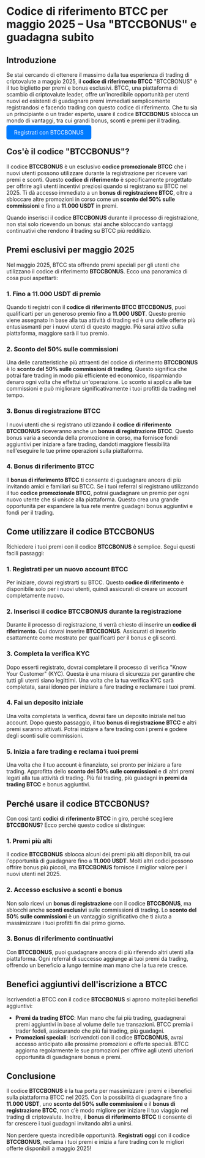 <h1>Codice di riferimento BTCC per maggio 2025 – Usa "BTCCBONUS" e guadagna subito</h1>

<section>
    <h2>Introduzione</h2>
    <p>Se stai cercando di ottenere il massimo dalla tua esperienza di trading di criptovalute a maggio 2025, il <strong>codice di riferimento BTCC</strong> "BTCCBONUS" è il tuo biglietto per premi e bonus esclusivi. BTCC, una piattaforma di scambio di criptovalute leader, offre un'incredibile opportunità per utenti nuovi ed esistenti di guadagnare premi immediati semplicemente registrandosi e facendo trading con questo codice di riferimento. Che tu sia un principiante o un trader esperto, usare il codice <strong>BTCCBONUS</strong> sblocca un mondo di vantaggi, tra cui grandi bonus, sconti e premi per il trading.</p>
</section>
<p><a href="https://partner.btcc.com/us/c/BTCCBONUS/9303" target="_blank" style="color: white; background-color: #007bff; padding: 10px 20px; text-decoration: none; border-radius: 5px;">Registrati con BTCCBONUS</a></p>
<section>
    <h2>Cos'è il codice "BTCCBONUS"?</h2>
    <p>Il codice <strong>BTCCBONUS</strong> è un esclusivo <strong>codice promozionale BTCC</strong> che i nuovi utenti possono utilizzare durante la registrazione per ricevere vari premi e sconti. Questo <strong>codice di riferimento</strong> è specificamente progettato per offrire agli utenti incentivi preziosi quando si registrano su BTCC nel 2025. Ti dà accesso immediato a un <strong>bonus di registrazione BTCC</strong>, oltre a sbloccare altre promozioni in corso come un <strong>sconto del 50% sulle commissioni</strong> e fino a <strong>11.000 USDT</strong> in premi.</p>
    <p>Quando inserisci il codice <strong>BTCCBONUS</strong> durante il processo di registrazione, non stai solo ricevendo un bonus: stai anche sbloccando vantaggi continuativi che rendono il trading su BTCC più redditizio.</p>
</section>

<section>
    <h2>Premi esclusivi per maggio 2025</h2>
    <p>Nel maggio 2025, BTCC sta offrendo premi speciali per gli utenti che utilizzano il codice di riferimento <strong>BTCCBONUS</strong>. Ecco una panoramica di cosa puoi aspettarti:</p>

  <h3>1. Fino a 11.000 USDT di premio</h3>
    <p>Quando ti registri con il <strong>codice di riferimento BTCC</strong> <strong>BTCCBONUS</strong>, puoi qualificarti per un generoso premio fino a <strong>11.000 USDT</strong>. Questo premio viene assegnato in base alla tua attività di trading ed è una delle offerte più entusiasmanti per i nuovi utenti di questo maggio. Più sarai attivo sulla piattaforma, maggiore sarà il tuo premio.</p>

  <h3>2. Sconto del 50% sulle commissioni</h3>
    <p>Una delle caratteristiche più attraenti del codice di riferimento <strong>BTCCBONUS</strong> è lo <strong>sconto del 50% sulle commissioni di trading</strong>. Questo significa che potrai fare trading in modo più efficiente ed economico, risparmiando denaro ogni volta che effettui un'operazione. Lo sconto si applica alle tue commissioni e può migliorare significativamente i tuoi profitti da trading nel tempo.</p>

  <h3>3. Bonus di registrazione BTCC</h3>
    <p>I nuovi utenti che si registrano utilizzando il <strong>codice di riferimento BTCCBONUS</strong> riceveranno anche un <strong>bonus di registrazione BTCC</strong>. Questo bonus varia a seconda della promozione in corso, ma fornisce fondi aggiuntivi per iniziare a fare trading, dandoti maggiore flessibilità nell'eseguire le tue prime operazioni sulla piattaforma.</p>

  <h3>4. Bonus di riferimento BTCC</h3>
    <p>Il <strong>bonus di riferimento BTCC</strong> ti consente di guadagnare ancora di più invitando amici e familiari su BTCC. Se i tuoi referral si registrano utilizzando il tuo <strong>codice promozionale BTCC</strong>, potrai guadagnare un premio per ogni nuovo utente che si unisce alla piattaforma. Questo crea una grande opportunità per espandere la tua rete mentre guadagni bonus aggiuntivi e fondi per il trading.</p>
</section>

<section>
    <h2>Come utilizzare il codice BTCCBONUS</h2>
    <p>Richiedere i tuoi premi con il codice <strong>BTCCBONUS</strong> è semplice. Segui questi facili passaggi:</p>

  <h3>1. Registrati per un nuovo account BTCC</h3>
    <p>Per iniziare, dovrai registrarti su BTCC. Questo <strong>codice di riferimento</strong> è disponibile solo per i nuovi utenti, quindi assicurati di creare un account completamente nuovo.</p>

  <h3>2. Inserisci il codice BTCCBONUS durante la registrazione</h3>
    <p>Durante il processo di registrazione, ti verrà chiesto di inserire un <strong>codice di riferimento</strong>. Qui dovrai inserire <strong>BTCCBONUS</strong>. Assicurati di inserirlo esattamente come mostrato per qualificarti per il bonus e gli sconti.</p>

  <h3>3. Completa la verifica KYC</h3>
    <p>Dopo esserti registrato, dovrai completare il processo di verifica "Know Your Customer" (KYC). Questa è una misura di sicurezza per garantire che tutti gli utenti siano legittimi. Una volta che la tua verifica KYC sarà completata, sarai idoneo per iniziare a fare trading e reclamare i tuoi premi.</p>

  <h3>4. Fai un deposito iniziale</h3>
    <p>Una volta completata la verifica, dovrai fare un deposito iniziale nel tuo account. Dopo questo passaggio, il tuo <strong>bonus di registrazione BTCC</strong> e altri premi saranno attivati. Potrai iniziare a fare trading con i premi e godere degli sconti sulle commissioni.</p>

  <h3>5. Inizia a fare trading e reclama i tuoi premi</h3>
    <p>Una volta che il tuo account è finanziato, sei pronto per iniziare a fare trading. Approfitta dello <strong>sconto del 50% sulle commissioni</strong> e di altri premi legati alla tua attività di trading. Più fai trading, più guadagni in <strong>premi da trading BTCC</strong> e bonus aggiuntivi.</p>
</section>

<section>
    <h2>Perché usare il codice BTCCBONUS?</h2>
    <p>Con così tanti <strong>codici di riferimento BTCC</strong> in giro, perché scegliere <strong>BTCCBONUS</strong>? Ecco perché questo codice si distingue:</p>

  <h3>1. Premi più alti</h3>
    <p>Il codice <strong>BTCCBONUS</strong> sblocca alcuni dei premi più alti disponibili, tra cui l'opportunità di guadagnare fino a <strong>11.000 USDT</strong>. Molti altri codici possono offrire bonus più piccoli, ma <strong>BTCCBONUS</strong> fornisce il miglior valore per i nuovi utenti nel 2025.</p>

  <h3>2. Accesso esclusivo a sconti e bonus</h3>
    <p>Non solo ricevi un <strong>bonus di registrazione</strong> con il codice <strong>BTCCBONUS</strong>, ma sblocchi anche <strong>sconti esclusivi</strong> sulle commissioni di trading. Lo <strong>sconto del 50% sulle commissioni</strong> è un vantaggio significativo che ti aiuta a massimizzare i tuoi profitti fin dal primo giorno.</p>

  <h3>3. Bonus di riferimento continuativi</h3>
    <p>Con <strong>BTCCBONUS</strong>, puoi guadagnare ancora di più riferendo altri utenti alla piattaforma. Ogni referral di successo aggiunge ai tuoi premi da trading, offrendo un beneficio a lungo termine man mano che la tua rete cresce.</p>
</section>

<section>
    <h2>Benefici aggiuntivi dell'iscrizione a BTCC</h2>
    <p>Iscrivendoti a BTCC con il codice <strong>BTCCBONUS</strong> si aprono molteplici benefici aggiuntivi:</p>
    <ul>
        <li><strong>Premi da trading BTCC</strong>: Man mano che fai più trading, guadagnerai premi aggiuntivi in base al volume delle tue transazioni. BTCC premia i trader fedeli, assicurando che più fai trading, più guadagni.</li>
        <li><strong>Promozioni speciali</strong>: Iscrivendoti con il codice <strong>BTCCBONUS</strong>, avrai accesso anticipato alle prossime promozioni e offerte speciali. BTCC aggiorna regolarmente le sue promozioni per offrire agli utenti ulteriori opportunità di guadagnare bonus e premi.</li>
    </ul>
</section>

<section>
    <h2>Conclusione</h2>
    <p>Il codice <strong>BTCCBONUS</strong> è la tua porta per massimizzare i premi e i benefici sulla piattaforma BTCC nel 2025. Con la possibilità di guadagnare fino a <strong>11.000 USDT</strong>, uno <strong>sconto del 50% sulle commissioni</strong> e il <strong>bonus di registrazione BTCC</strong>, non c'è modo migliore per iniziare il tuo viaggio nel trading di criptovalute. Inoltre, il <strong>bonus di riferimento BTCC</strong> ti consente di far crescere i tuoi guadagni invitando altri a unirsi.</p>
    <p>Non perdere questa incredibile opportunità. <strong>Registrati oggi</strong> con il codice <strong>BTCCBONUS</strong>, reclama i tuoi premi e inizia a fare trading con le migliori offerte disponibili a maggio 2025!</p>
</section>
